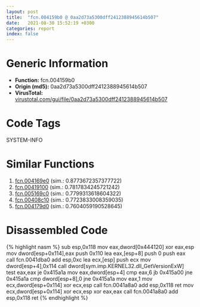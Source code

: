```yaml
---
layout: post
title:  "fcn.004159b0 @ 0aa2d73a5300dff2412388945614b507"
date:   2021-08-30 15:52:19 +0300
categories: report
index: false
---
```


# Generic Information
- **Function:** fcn.004159b0
- **Origin (md5):** 0aa2d73a5300dff2412388945614b507
- **VirusTotal:** [virustotal.com/gui/file/0aa2d73a5300dff2412388945614b507][virustotal_ref]

# Code Tags
<span class="tag" id="SYSTEM-INFO">SYSTEM-INFO</span>


# Similar Functions

1. [fcn.004169e0][similar_1_ref] (sim.: 0.8773672357377722)
2. [fcn.00419100][similar_2_ref] (sim.: 0.7817834245721242)
3. [fcn.005169c0][similar_3_ref] (sim.: 0.7799313618604322)
4. [fcn.00408c10][similar_4_ref] (sim.: 0.7723833008359035)
5. [fcn.004179d0][similar_5_ref] (sim.: 0.7604059190528645)


# Disassembled Code

{% highlight nasm %}
sub esp,0x118
mov eax,dword[0x444120]
xor eax,esp
mov dword[esp+0x114],eax
push 0x110
lea eax,[esp+8]
push 0
push eax
call fcn.0041dba0
add esp,0xc
lea ecx,[esp]
push ecx
mov dword[esp+4],0x114
call dword[sym.imp.KERNEL32.dll_GetVersionExW]
test eax,eax
je 0x415a1a
mov eax,dword[esp+4]
cmp eax,6
jb 0x415a00
jne 0x415a1a
cmp dword[esp+8],0
jne 0x415a1a
mov eax,1
mov ecx,dword[esp+0x114]
xor ecx,esp
call fcn.0041a8a0
add esp,0x118
ret 
mov ecx,dword[esp+0x114]
xor ecx,esp
xor eax,eax
call fcn.0041a8a0
add esp,0x118
ret 
{% endhighlight %}


[similar_1_ref]: /report/fcn.004169e0@0aa2d73a5300dff2412388945614b507
[similar_2_ref]: /report/fcn.00419100@0aa2d73a5300dff2412388945614b507
[similar_3_ref]: /report/fcn.005169c0@14b20b07906a36e23f2230c8042160f2
[similar_4_ref]: /report/fcn.00408c10@0aa2d73a5300dff2412388945614b507
[similar_5_ref]: /report/fcn.004179d0@ff219f45286905b4a87327ca719363be
[virustotal_ref]: https://www.virustotal.com/gui/file/0aa2d73a5300dff2412388945614b507